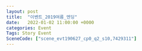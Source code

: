 ```yaml
---
layout: post
title:  "이벤트_2019여름_엔딩"
date:   2022-01-02 11:00:00 +0000
categories: Event
Tags: Story Event
SceneCode: ["scene_evt190627_cp0_q2_s10,7429311"]
---
```

